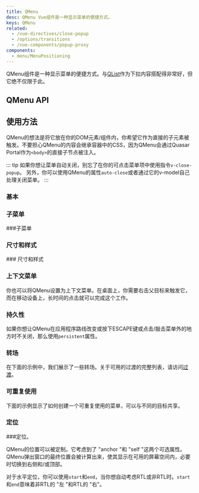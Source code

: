 ```yaml
---
title: QMenu
desc: QMenu Vue组件是一种显示菜单的便捷方式。
keys: QMenu
related:
  - /vue-directives/close-popup
  - /options/transitions
  - /vue-components/popup-proxy
components:
  - menu/MenuPositioning
---
```


QMenu组件是一种显示菜单的便捷方式。与[QList](/vue-components/list-and-list-items)作为下拉内容搭配得非常好，但它绝不仅限于此。

## QMenu API

<doc-api file="QMenu" />

## 使用方法

QMenu的想法是将它放在你的DOM元素/组件内，你希望它作为直接的子元素被触发。不要担心QMenu的内容会继承容器中的CSS，因为QMenu会通过Quasar Portal作为`<body>`的直接子节点被注入。

::: tip
如果你想让菜单自动关闭，别忘了在你的可点击菜单项中使用指令`v-close-popup`。
另外，你可以使用QMenu的属性`auto-close`或者通过它的v-model自己处理关闭菜单。
:::

### 基本

<doc-example title="基本" file="QMenu/Basic" />

<doc-example title="内容的想法" file="QMenu/VariousContent" />

<doc-example title="通过v-model进行切换" file="QMenu/VModel" />

### 子菜单

<doc-example title="菜单中的菜单" file="QMenu/MenuInMenu" /> ###子菜单

### 尺寸和样式

<doc-example title="尺寸" file="QMenu/Sizing" /> ### 尺寸和样式

<doc-example title="风格" file="QMenu/Style" />

### 上下文菜单

你也可以将QMenu设置为上下文菜单。在桌面上，你需要右击父目标来触发它，而在移动设备上，长时间的点击就可以完成这个工作。

<doc-example title="上下文菜单" file="QMenu/ContextMenu" />

### 持久性

如果你想让QMenu在应用程序路线改变或按下ESCAPE键或点击/敲击菜单外的地方时不关闭，那么使用`persistent`属性。

<doc-example title="持久性" file="QMenu/Persistent" />

### 转场

在下面的示例中，我们展示了一些转场。关于可用的过渡的完整列表，请访问[过渡](/options/transitions)。

<doc-example title="转换实例" file="QMenu/Transitions" />

### 可重复使用

下面的示例显示了如何创建一个可重复使用的菜单，可以与不同的目标共享。

<doc-example title="使用目标" file="QMenu/Target" />

### 定位

<doc-example title="定位示例" file="QMenu/Positions" /> ###定位。

QMenu的位置可以被定制。它考虑到了 "anchor "和 "self "这两个可选属性。
QMenu弹出窗口的最终位置会被计算出来，使其显示在可用的屏幕空间内，必要时切换到右侧和/或顶部。

对于水平定位，你可以使用`start`和`end`，当你想自动考虑RTL或非RTL时。`start`和`end`意味着非RTL的 "左 "和RTL的 "右"。

<menu-positioning />
